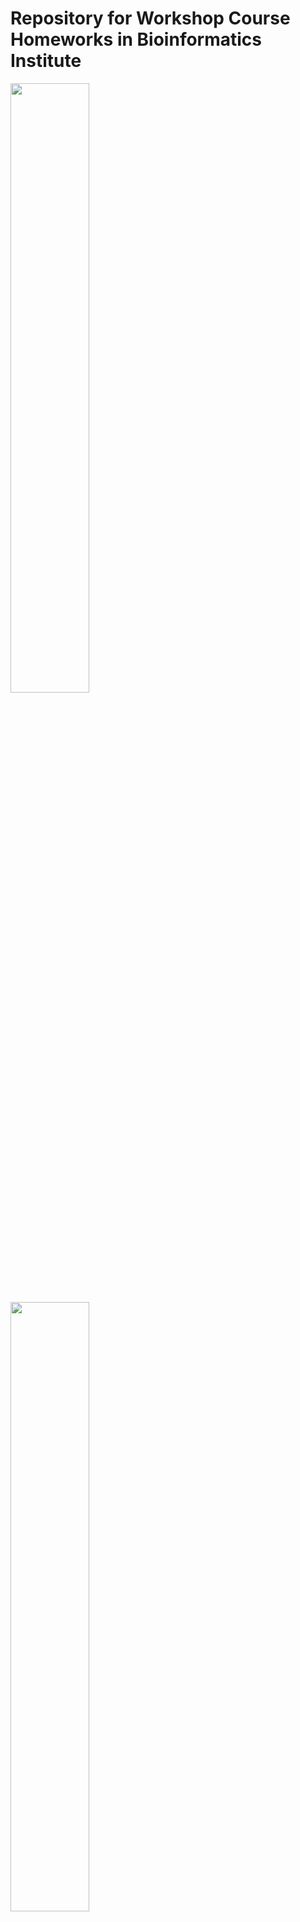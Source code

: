 # Repository for Workshop Course Homeworks in Bioinformatics Institute

<img src="https://github.com/iliapopov17/BI-Workshop-miniProjects/blob/main/imgs/workshop_light.png#gh-light-mode-only" width = 50%/>
<img src="https://github.com/iliapopov17/BI-Workshop-miniProjects/blob/main/imgs/workshop_dark.png#gh-dark-mode-only" width = 50%/>

> This repository for **Workshop Course *Homeworks*** in *Bioinformatics Institute 2023-2024*

**THIS REPO IS IN PROCESS OF REMASTERING**

## Project 9. scRNA-seq
For [Project 9](Project%209) CITE-seq was used to perform a comprehensive single-cell analysis of human bone marrow. Utilizing `Scanpy`, the study processed a dataset of 33,454 cells, identifying eight distinct cell groups. Focus was given to monocytes and myeloid dendritic cells, characterized by specific gene markers such as FCN1, VCAN, AIF1, SPI1, and CD68.

## Project 8. RepSeq Sudoku

For [Project 8](Project%208) we delved into the intricacies of T-cell receptor β-chain repertoire diversity across CMV+ and CMV- donors. Utilizing `RepSeq` analysis, 16 TCRB samples were annotated.

## Project 7. Dead Man's Teeth

For [Project 7](Project%207) we investigated the microbial communities in ancient dental calculus samples.
Pipeline using `QIIME2` was applied to analyse 16s rRNA amplicon sequencing data.
The `Standard` database in `Kraken2` was used for metagenomic profiling of Shotgun Sequencing data, and `Pavian` was used to visualise the results. The _Tannerella forsythia_ genome was downloaded from the `NCBI` database using the `entrez-direct` package, and the `bwa` algorithm was used to index it and then align metagenomic contigs to it. The `samtools` was used to compress, sort and index the reads aligned to the reference. The `bedtools` was used to find intersections of the alignment with the genome annotation file.

## Project 6. Baking Bread

For [Project 6](Project%206) we explored _Saccharomyces cerevisiae_ transcriptome dynamics during a 30-minute anaerobic fermentation.<br>
Used RNA-seq and `HISAT2`, `featureCounts`, `DESeq2` for alignment, quantification, and differential expression analysis. Identified 1905 significant genes, revealing upregulation in glycerol biosynthesis and glucose transport. To determine the primary biological processes involving differentially expressed genes used `goSlipMapper` and `ShinyGO`

## Project 5. "H+"

For [Project 5](Project%205) we performed genotyping and SNP annotation of human 23andMe project data.<br>
During the project we analysed data from 23andMe test of our teacher in Bioinformatics. We used `plink` to convert the raw data to `vcf` format. Haplogroup identification was performed with `mthap` for mtDNA and `Y-SNP Subclade Predictor` + `YSEQ Clade Finder` for Y-chromosome. SNPs were annotated with `SnpEff` with Human Reference Genome build 37. To compare obtained data with the ClinVar database we used `SnpSift`. Further SNP analyses were carried out using `SNPedia` database.

## Project 4. Eukaryotic genomes: Tardigrades

For [Project 4](Project%204) we performed tardigrade *Ramazzottius varieornatus* genome annotation and protein function prediction.<br>
During the project we used precomputed `AUGUSTUS` results, including `fasta` and `GFF` files to perform a structural annotation of *Ramazzottius varieornatus* (strain YOKOZUNA-1) genome. To localise proteins associated with DNA we performed a local alignment-based search with `blastp`. Subcellular localization predictions were made with `WoLF PSORT` and `TargetP`. To identify homologous sequences we used `BLAST` search against the `UniProtKB/Swiss-Prot` database. To identify protein domains and motifs in the selected protein sequences we performed `pfam` predictions with `HMMERz` and `Pfam` databases.


## Project 3. De novo sequencing. *E.coli* outbreak investigation

For [Project 3](Project%203) we did de novo assembly of its genome. Data is lost. Details to be disclosured soon.

## Project 2. Deep Sequencing

For [Project 2](Project%202) we did variant calling of deep sequencing data (*Influenza A virus* (H3N2) hemagglutinin gene).<br>
During the project we also used `FastQC`, `Trimmomatic`, `bwa`, `samtools` and `VarScan`, but this time we used `Snakemake` script to make automatisation. For data visualisation `IGV` was used

## Project 1. Alignment to reference, variant calling

For [Project 1](Project%201) we did variant calling of *Escherichia coli* WGS.<br>
During the project we did data preprocessing with `FastQC` and `Trimmomatic`, then we mapped trimmed reads to a large reference genome with `bwa`, generated `mpileup` file using `samtools` and performed variant calling with `VarScan`
